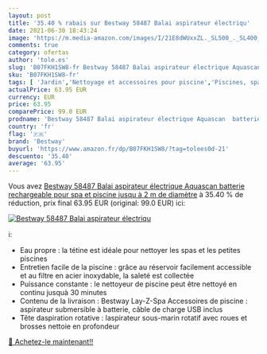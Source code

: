 ```yaml
---
layout: post
title: '35.40 % rabais sur Bestway 58487 Balai aspirateur électriqu'
date: 2021-06-30 18:43:24
image: 'https://m.media-amazon.com/images/I/21E8dWUxxZL._SL500_._SL400_.jpg'
comments: true
category: ofertas
author: 'tole.es'
slug: 'B07FKH1SW8-fr Bestway 58487 Balai aspirateur électrique Aquascan...'
sku: 'B07FKH1SW8-fr'
tags: [ 'Jardin','Nettoyage et accessoires pour piscine','Piscines, spas et accessoires','bestway', ]
actualPrice: 63.95 EUR
currency: EUR
price: 63.95
comparePrice: 99.0 EUR
prodname: 'Bestway 58487 Balai aspirateur électrique Aquascan  batterie rechargeable pour spa et piscine jusqu à 2 m de diamètre'
country: 'fr'
flag: '🇫🇷'
brand: 'Bestway'
buyurl: 'https://www.amazon.fr/dp/B07FKH1SW8/?tag=tolees0d-21'
descuento: '35.40'
average: '63.95'
---
```


Vous avez [Bestway 58487 Balai aspirateur électrique Aquascan  batterie rechargeable pour spa et piscine jusqu à 2 m de diamètre](https://www.amazon.fr/dp/B07FKH1SW8/?tag=tolees0d-21)  à  35.40 % de réduction, prix final  63.95 EUR (original: 99.0 EUR) ici:

[![Bestway 58487 Balai aspirateur électriqu](https://m.media-amazon.com/images/I/21E8dWUxxZL._SL500_._SL400_.jpg)](https://www.amazon.fr/dp/B07FKH1SW8/?tag=tolees0d-21)

ℹ️:

- Eau propre : la tétine est idéale pour nettoyer les spas et les petites piscines
- Entretien facile de la piscine : grâce au réservoir facilement accessible et au filtre en acier inoxydable, la saleté est collectée
- Puissance constante : le nettoyeur de piscine peut être nettoyé en continu jusquà 30 minutes
- Contenu de la livraison : Bestway Lay-Z-Spa Accessoires de piscine : aspirateur submersible à batterie, câble de charge USB inclus
- Tête daspiration rotative : laspirateur sous-marin rotatif avec roues et brosses nettoie en profondeur

[🛒 Achetez-le maintenant!!](https://www.amazon.fr/dp/B07FKH1SW8/?tag=tolees0d-21)
